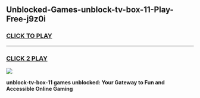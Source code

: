 
## Unblocked-Games-unblock-tv-box-11-Play-Free-j9z0i
<h3>
<a href="https://premium76.site?title=unblock-tv-box-11&ref=18A1">CLICK TO PLAY</a></h3>
<hr>

<h3>
<a href="https://premium76.site?title=unblock-tv-box-11&ref=18A1">CLICK 2 PLAY</a>
  
</h3>

<a href="https://premium76.site?title=unblock-tv-box-11&ref=18A1"><img src="https://clearcache.store/games.png"></a>


**unblock-tv-box-11 games unblocked: Your Gateway to Fun and Accessible Online Gaming**
